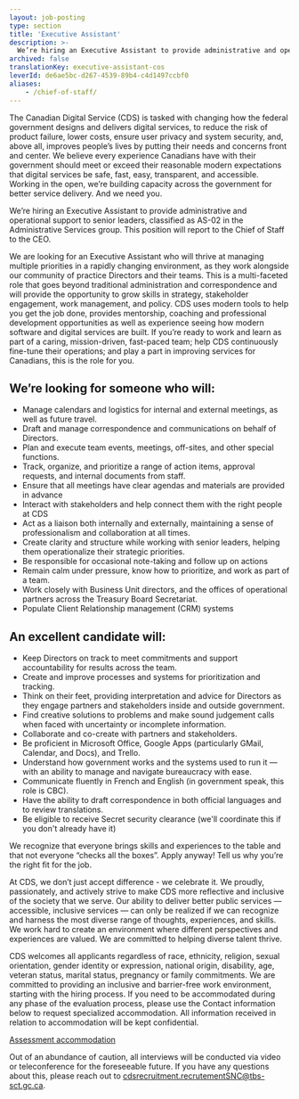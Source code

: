 ```yaml
---
layout: job-posting
type: section
title: 'Executive Assistant'
description: >-
  We’re hiring an Executive Assistant to provide administrative and operational support to senior leaders, classified as AS-02 in the Administrative Services group. This position will report to the Chief of Staff to the CEO.
archived: false
translationKey: executive-assistant-cos
leverId: de6ae5bc-d267-4539-89b4-c4d1497ccbf0
aliases:
    - /chief-of-staff/
---
```


The Canadian Digital Service (CDS) is tasked with changing how the federal government designs and delivers digital services, to reduce the risk of product failure, lower costs, ensure user privacy and system security, and, above all, improves people’s lives by putting their needs and concerns front and center. We believe every experience Canadians have with their government should meet or exceed their reasonable modern expectations that digital services be safe, fast, easy, transparent, and accessible. Working in the open, we’re building capacity across the government for better service delivery. And we need you.

We’re hiring an Executive Assistant to provide administrative and operational support to senior leaders, classified as AS-02 in the Administrative Services group. This position will report to the Chief of Staff to the CEO.

We are looking for an Executive Assistant who will thrive at managing multiple priorities in a rapidly changing environment, as they work alongside our community of practice Directors and their teams. This is a multi-faceted role that goes beyond traditional administration and correspondence and will provide the opportunity to grow skills in strategy, stakeholder engagement, work management, and policy. CDS uses modern tools to help you get the job done, provides mentorship, coaching and professional development opportunities as well as experience seeing how modern software and digital services are built. If you’re ready to work and learn as part of a caring, mission-driven, fast-paced team; help CDS continuously fine-tune their operations; and play a part in improving services for Canadians, this is the role for you.

## We’re looking for someone who will:
- Manage calendars and logistics for internal and external meetings, as well as future travel.
- Draft and manage correspondence and communications on behalf of Directors.
- Plan and execute team events, meetings, off-sites, and other special functions.
- Track, organize, and prioritize a range of action items, approval requests, and internal documents from staff.
- Ensure that all meetings have clear agendas and materials are provided in advance
- Interact with stakeholders and help connect them with the right people at CDS
- Act as a liaison both internally and externally, maintaining a sense of professionalism and collaboration at all times.
- Create clarity and structure while working with senior leaders, helping them operationalize their strategic priorities.
- Be responsible for occasional note-taking and follow up on actions
- Remain calm under pressure, know how to prioritize, and work as part of a team.
- Work closely with Business Unit directors, and the offices of operational partners across the Treasury Board Secretariat.
- Populate Client Relationship management (CRM) systems

## An excellent candidate will:
- Keep Directors on track to meet commitments and support accountability for results across the team.
- Create and improve processes and systems for prioritization and tracking.
- Think on their feet, providing interpretation and advice for Directors as they engage partners and stakeholders inside and outside government.
- Find creative solutions to problems and make sound judgement calls when faced with uncertainty or incomplete information. 
- Collaborate and co-create with partners and stakeholders.
- Be proficient in Microsoft Office, Google Apps (particularly GMail, Calendar, and Docs), and Trello. 
- Understand how government works and the systems used to run it — with an ability to manage and navigate bureaucracy with ease.
- Communicate fluently in French and English (in government speak, this role is CBC).
- Have the ability to draft correspondence in both official languages and to review translations.
- Be eligible to receive Secret security clearance (we'll coordinate this if you don't already have it)

We recognize that everyone brings skills and experiences to the table and that not everyone “checks all the boxes”. Apply anyway! Tell us why you’re the right fit for the job.

At CDS, we don’t just accept difference - we celebrate it. We proudly, passionately, and actively strive to make CDS more reflective and inclusive of the society that we serve. Our ability to deliver better public services — accessible, inclusive services — can only be realized if we can recognize and harness the most diverse range of thoughts, experiences, and skills. We work hard to create an environment where different perspectives and experiences are valued. We are committed to helping diverse talent thrive.

CDS welcomes all applicants regardless of race, ethnicity, religion, sexual orientation, gender identity or expression, national origin, disability, age, veteran status, marital status, pregnancy or family commitments. We are committed to providing an inclusive and barrier-free work environment, starting with the hiring process. If you need to be accommodated during any phase of the evaluation process, please use the Contact information below to request specialized accommodation. All information received in relation to accommodation will be kept confidential.

[Assessment accommodation](https://www.canada.ca/en/public-service-commission/services/assessment-accommodation-page.html)

Out of an abundance of caution, all interviews will be conducted via video or teleconference for the foreseeable future. If you have any questions about this, please reach out to [cdsrecruitment.recrutementSNC@tbs-sct.gc.ca](mailto:cdsrecruitment.recrutementSNC@tbs-sct.gc.ca.).

